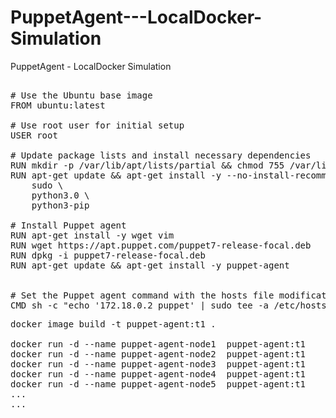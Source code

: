 # PuppetAgent---LocalDocker-Simulation
PuppetAgent - LocalDocker Simulation
<pre>

# Use the Ubuntu base image
FROM ubuntu:latest

# Use root user for initial setup
USER root

# Update package lists and install necessary dependencies
RUN mkdir -p /var/lib/apt/lists/partial && chmod 755 /var/lib/apt/lists/partial
RUN apt-get update && apt-get install -y --no-install-recommends \
    sudo \
    python3.0 \
    python3-pip

# Install Puppet agent
RUN apt-get install -y wget vim
RUN wget https://apt.puppet.com/puppet7-release-focal.deb
RUN dpkg -i puppet7-release-focal.deb
RUN apt-get update && apt-get install -y puppet-agent


# Set the Puppet agent command with the hosts file modification as the entry point
CMD sh -c "echo '172.18.0.2 puppet' | sudo tee -a /etc/hosts > /dev/null && sudo /opt/puppetlabs/bin/puppet agent --no-daemonize --verbose"
</pre>
<pre>
docker image build -t puppet-agent:t1 .

docker run -d --name puppet-agent-node1  puppet-agent:t1
docker run -d --name puppet-agent-node2  puppet-agent:t1
docker run -d --name puppet-agent-node3  puppet-agent:t1
docker run -d --name puppet-agent-node4  puppet-agent:t1
docker run -d --name puppet-agent-node5  puppet-agent:t1
...
...
</pre>
